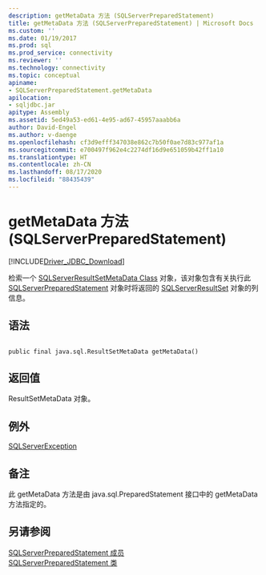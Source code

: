 ```yaml
---
description: getMetaData 方法 (SQLServerPreparedStatement)
title: getMetaData 方法 (SQLServerPreparedStatement) | Microsoft Docs
ms.custom: ''
ms.date: 01/19/2017
ms.prod: sql
ms.prod_service: connectivity
ms.reviewer: ''
ms.technology: connectivity
ms.topic: conceptual
apiname:
- SQLServerPreparedStatement.getMetaData
apilocation:
- sqljdbc.jar
apitype: Assembly
ms.assetid: 5ed49a53-ed61-4e95-ad67-45957aaabb6a
author: David-Engel
ms.author: v-daenge
ms.openlocfilehash: cf3d9efff347038e862c7b50f0ae7d83c977af1a
ms.sourcegitcommit: e700497f962e4c2274df16d9e651059b42ff1a10
ms.translationtype: HT
ms.contentlocale: zh-CN
ms.lasthandoff: 08/17/2020
ms.locfileid: "88435439"
---
```

# <a name="getmetadata-method-sqlserverpreparedstatement"></a>getMetaData 方法 (SQLServerPreparedStatement)
[!INCLUDE[Driver_JDBC_Download](../../../includes/driver_jdbc_download.md)]

  检索一个 [SQLServerResultSetMetaData Class](../../../connect/jdbc/reference/sqlserverresultsetmetadata-class.md) 对象，该对象包含有关执行此 [SQLServerPreparedStatement](../../../connect/jdbc/reference/sqlserverpreparedstatement-class.md) 对象时将返回的 [SQLServerResultSet](../../../connect/jdbc/reference/sqlserverresultset-class.md) 对象的列信息。  
  
## <a name="syntax"></a>语法  
  
```  
  
public final java.sql.ResultSetMetaData getMetaData()  
```  
  
## <a name="return-value"></a>返回值  
 ResultSetMetaData 对象。  
  
## <a name="exceptions"></a>例外  
 [SQLServerException](../../../connect/jdbc/reference/sqlserverexception-class.md)  
  
## <a name="remarks"></a>备注  
 此 getMetaData 方法是由 java.sql.PreparedStatement 接口中的 getMetaData 方法指定的。  
  
## <a name="see-also"></a>另请参阅  
 [SQLServerPreparedStatement 成员](../../../connect/jdbc/reference/sqlserverpreparedstatement-members.md)   
 [SQLServerPreparedStatement 类](../../../connect/jdbc/reference/sqlserverpreparedstatement-class.md)  
  
  
